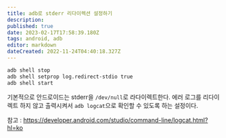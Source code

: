 ```yaml
---
title: adb로 stderr 리다이렉션 설정하기
description: 
published: true
date: 2023-02-17T17:58:39.180Z
tags: android, adb
editor: markdown
dateCreated: 2022-11-24T04:40:18.327Z
---
```


```bash
adb shell stop                           
adb shell setprop log.redirect-stdio true
adb shell start
```

기본적으로 안드로이드는 stderr을 `/dev/null`로 라다이렉트한다. 에러 로그를 리다이렉트 하지 않고 출력시켜서 `adb logcat`으로 확인할 수 있도록 하는 설정이다.

참고 : https://developer.android.com/studio/command-line/logcat.html?hl=ko
